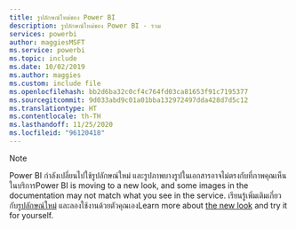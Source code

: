 ```yaml
---
title: รูปลักษณ์ใหม่ของ Power BI
description: รูปลักษณ์ใหม่ของ Power BI - รวม
services: powerbi
author: maggiesMSFT
ms.service: powerbi
ms.topic: include
ms.date: 10/02/2019
ms.author: maggies
ms.custom: include file
ms.openlocfilehash: bb2d6ba32c0cf4c764fd03ca81653f91c7195377
ms.sourcegitcommit: 9d033abd9c01a01bba132972497dda428d7d5c12
ms.translationtype: HT
ms.contentlocale: th-TH
ms.lasthandoff: 11/25/2020
ms.locfileid: "96120418"
---
```

> [!NOTE]
> <span data-ttu-id="dda94-103">Power BI กำลังเปลี่ยนไปใช้รูปลักษณ์ใหม่ และรูปภาพบางรูปในเอกสารอาจไม่ตรงกับที่ภาพคุณเห็นในบริการ</span><span class="sxs-lookup"><span data-stu-id="dda94-103">Power BI is moving to a new look, and some images in the documentation may not match what you see in the service.</span></span> <span data-ttu-id="dda94-104">เรียนรู้เพิ่มเติมเกี่ยวกับ[รูปลักษณ์ใหม่](../consumer/service-new-look.md) และลองใช้งานด้วยตัวคุณเอง</span><span class="sxs-lookup"><span data-stu-id="dda94-104">Learn more about [the new look](../consumer/service-new-look.md) and try it for yourself.</span></span>
